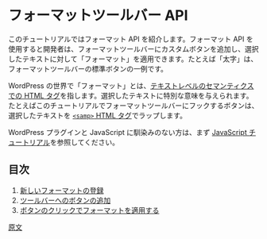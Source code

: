 <!-- 
# Formatting Toolbar API
 -->
# フォーマットツールバー API

<!-- 
The purpose of this tutorial is to introduce you to the Format API. The Format API makes it possible for developers to add custom buttons to the formatting toolbar and have them apply a _format_ to a text selection. Bold is an example of a standard button in the formatting toolbar.

In WordPress lingo, a _format_ is a [HTML tag with text-level semantics](https://www.w3.org/TR/html5/textlevel-semantics.html#text-level-semantics-usage-summary) used to give some special meaning to a text selection. For example, in this tutorial, the button to be hooked into the format toolbar will let users wrap a particular text selection with the [`<samp>` HTML tag](https://developer.mozilla.org/en-US/docs/Web/HTML/Element/samp).

If you are unfamiliar with how to work with WordPress plugins and JavaScript, you may want to check the [JavaScript Tutorial](/docs/how-to-guides/javascript/README.md) first.
 -->
このチュートリアルではフォーマット API を紹介します。フォーマット API を使用すると開発者は、フォーマットツールバーにカスタムボタンを追加し、選択したテキストに対して「フォーマット」を適用できます。たとえば「太字」は、フォーマットツールバーの標準ボタンの一例です。

WordPress の世界で「フォーマット」とは、[テキストレベルのセマンティクスでの HTML タグ](https://www.w3.org/TR/html5/textlevel-semantics.html#text-level-semantics-usage-summary)を指します。選択したテキストに特別な意味を与えられます。たとえばこのチュートリアルでフォーマットツールバーにフックするボタンは、選択したテキストを [`<samp>` HTML タグ](https://developer.mozilla.org/en-US/docs/Web/HTML/Element/samp)でラップします。

WordPress プラグインと JavaScript に馴染みのない方は、まず [JavaScript チュートリアル](https://ja.wordpress.org/team/handbook/block-editor/how-to-guides/javascript/)を参照してください。

<!-- 
## Table of Contents
 -->
## 目次

<!-- 
1. [Register a new format](/docs/how-to-guides/format-api/1-register-format.md)
2. [Add a button to the toolbar](/docs/how-to-guides/format-api/2-toolbar-button.md)
3. [Apply the format when the button is clicked](/docs/how-to-guides/format-api/3-apply-format.md)
 -->
1. [新しいフォーマットの登録 ](https://ja.wordpress.org/team/handbook/block-editor/how-to-guides/format-api/1-register-format/)
2. [ツールバーへのボタンの追加](https://ja.wordpress.org/team/handbook/block-editor/how-to-guides/format-api/2-toolbar-button/)
3. [ボタンのクリックでフォーマットを適用する](https://ja.wordpress.org/team/handbook/block-editor/how-to-guides/format-api/3-apply-format/)

[原文](https://github.com/WordPress/gutenberg/blob/trunk/docs/how-to-guides/format-api/README.md)
